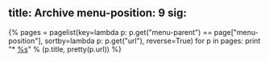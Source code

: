 title: Archive
menu-position: 9
sig:
---
{%
pages = pagelist(key=lambda p: p.get("menu-parent") == page["menu-position"], sortby=lambda p: p.get("url"), reverse=True)
for p in pages:
	print "*	[%s](%s)" % (p.title, pretty(p.url))
%}
